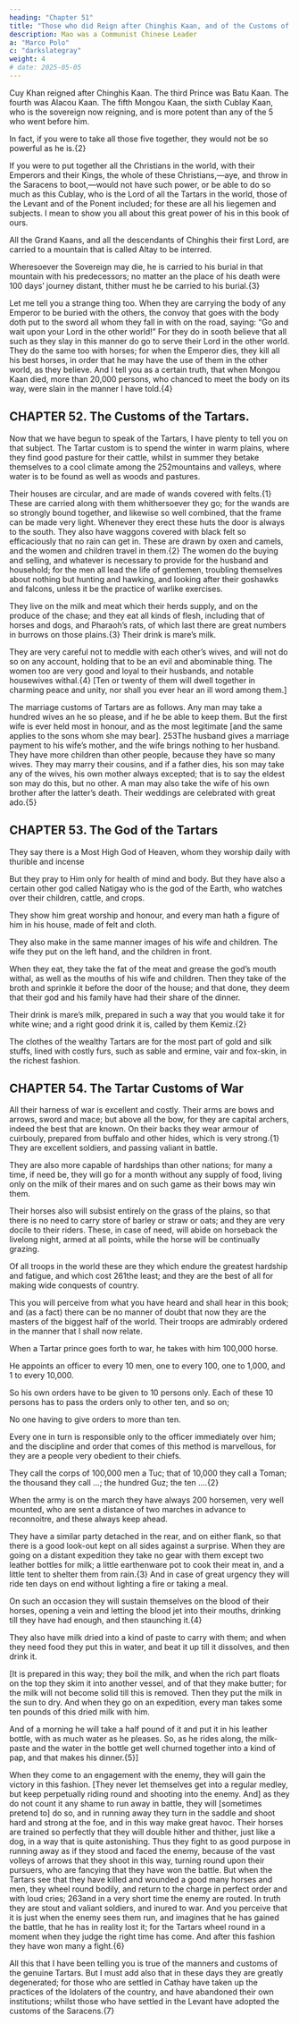 ```yaml
---
heading: "Chapter 51"
title: "Those who did Reign after Chinghis Kaan, and of the Customs of the Tartars"
description: Mao was a Communist Chinese Leader
a: "Marco Polo"
c: "darkslategray"
weight: 4
# date: 2025-05-05
---
```



Cuy Khan reigned after Chinghis Kaan. The third Prince was Batu Kaan. The fourth was Alacou Kaan. The fifth Mongou Kaan, the sixth Cublay Kaan, who is the sovereign now reigning, and is more potent than any of the 5 who went before him.

In fact, if you were to take all those five together, they would not be so powerful as he is.{2} 

If you were to put together all the Christians in the world, with their Emperors and their Kings, the whole of these Christians,—aye, and throw in the Saracens to boot,—would not have such power, or be able to do so much as this Cublay, who is the Lord of all the Tartars in the world, those of the Levant and of the Ponent included; for these are all his liegemen and subjects. I mean to show you all about this great power of his in this book of ours.

All the Grand Kaans, and all the descendants of Chinghis their first Lord, are carried to a mountain that is called Altay to be interred. 

Wheresoever the Sovereign may die, he is carried to his burial in that mountain with his predecessors; no matter an the place of his death were 100 days’ journey distant, thither must he be carried to his burial.{3}

Let me tell you a strange thing too. When they are carrying the body of any Emperor to be buried with the others, the convoy that goes with the body doth put to the sword all whom they fall in with on the road, saying: “Go and wait upon your Lord in the other world!” For they do in sooth believe that all such as they slay in this manner do go to serve their Lord in the other world. They do the same too with horses; for when the Emperor dies, they kill all his best horses, in order that he may have the use of them in the other world, as they believe. And I tell you as a certain truth, that when Mongou Kaan died, more than 20,000 persons, who chanced to meet the body on its way, were slain in the manner I have told.{4}


## CHAPTER 52. The Customs of the Tartars.

Now that we have begun to speak of the Tartars, I have plenty to tell you on that subject. The Tartar custom is to spend the winter in warm plains, where they find good pasture for their cattle, whilst in summer they betake themselves to a cool climate among the 252mountains and valleys, where water is to be found as well as woods and pastures.

Their houses are circular, and are made of wands covered with felts.{1} These are carried along with them whithersoever they go; for the wands are so strongly bound together, and likewise so well combined, that the frame can be made very light. Whenever they erect these huts the door is always to the south. They also have waggons covered with black felt so efficaciously that no rain can get in. These are drawn by oxen and camels, and the women and children travel in them.{2} The women do the buying and selling, and whatever is necessary to provide for the husband and household; for the men all lead the life of gentlemen, troubling themselves about nothing but hunting and hawking, and looking after their goshawks and falcons, unless it be the practice of warlike exercises.

They live on the milk and meat which their herds supply, and on the produce of the chase; and they eat all kinds of flesh, including that of horses and dogs, and Pharaoh’s rats, of which last there are great numbers in burrows on those plains.{3} Their drink is mare’s milk.

They are very careful not to meddle with each other’s wives, and will not do so on any account, holding that to be an evil and abominable thing. The women too are very good and loyal to their husbands, and notable housewives withal.{4} [Ten or twenty of them will dwell together in charming peace and unity, nor shall you ever hear an ill word among them.]

The marriage customs of Tartars are as follows. Any man may take a hundred wives an he so please, and if he be able to keep them. But the first wife is ever held most in honour, and as the most legitimate [and the same applies to the sons whom she may bear]. 253The husband gives a marriage payment to his wife’s mother, and the wife brings nothing to her husband. They have more children than other people, because they have so many wives. They may marry their cousins, and if a father dies, his son may take any of the wives, his own mother always excepted; that is to say the eldest son may do this, but no other. A man may also take the wife of his own brother after the latter’s death. Their weddings are celebrated with great ado.{5}


## CHAPTER 53. The God of the Tartars

They say there is a Most High God of Heaven, whom they worship daily with thurible and incense

But they pray to Him only for health of mind and body. But they have also a certain other god called Natigay who is the god of the Earth, who watches over their children, cattle, and crops. 

They show him great worship and honour, and every man hath a figure of him in his house, made of felt and cloth.

They also make in the same manner images of his wife and children. The wife they put on the left hand, and the children in front. 

When they eat, they take the fat of the meat and grease the god’s mouth withal, as well as the mouths of his wife and children. Then they take of the broth and sprinkle it before the door of the house; and that done, they deem that their god and his family have had their share of the dinner.

Their drink is mare’s milk, prepared in such a way that you would take it for white wine; and a right good drink it is, called by them Kemiz.{2}

The clothes of the wealthy Tartars are for the most part of gold and silk stuffs, lined with costly furs, such as sable and ermine, vair and fox-skin, in the richest fashion.


## CHAPTER 54. The Tartar Customs of War

All their harness of war is excellent and costly. Their arms are bows and arrows, sword and mace; but above all the bow, for they are capital archers, indeed the best that are known. On their backs they wear armour of cuirbouly, prepared from buffalo and other hides, which is very strong.{1} They are excellent soldiers, and passing valiant in battle. 

They are also more capable of hardships than other nations; for many a time, if need be, they will go for a month without any supply of food, living only on the milk of their mares and on such game as their bows may win them. 

Their horses also will subsist entirely on the grass of the plains, so that there is no need to carry store of barley or straw or oats; and they are very docile to their riders. These, in case of need, will abide on horseback the livelong night, armed at all points, while the horse will be continually grazing.

Of all troops in the world these are they which endure the greatest hardship and fatigue, and which cost 261the least; and they are the best of all for making wide conquests of country.

This you will perceive from what you have heard and shall hear in this book; and (as a fact) there can be no manner of doubt that now they are the masters of the biggest half of the world. Their troops are admirably ordered in the manner that I shall now relate.

When a Tartar prince goes forth to war, he takes with him 100,000 horse.

He appoints an officer to every 10 men, one to every 100, one to 1,000, and 1 to every 10,000.

So his own orders have to be given to 10 persons only. Each of these 10 persons has to pass the orders only to other ten, and so on; 

No one having to give orders to more than ten.

Every one in turn is responsible only to the officer immediately over him; and the discipline and order that comes of this method is marvellous, for they are a people very obedient to their chiefs.

They call the corps of 100,000 men a Tuc; that of 10,000 they call a Toman; the thousand they call ...; the hundred Guz; the ten ....{2} 

When the army is on the march they have always 200 horsemen, very well mounted, who are sent a distance of two marches in advance to reconnoitre, and these always keep ahead. 

They have a similar party detached in the rear, and on either flank, so that there is a good look-out kept on all sides against a surprise. When they are going on a distant expedition they take no gear with them except two leather bottles for milk; a little earthenware pot to cook their meat in, and a little tent to shelter them from rain.{3} And in case of great urgency they will ride ten days on end without lighting a fire or taking a meal.

On such an occasion they will sustain themselves on the blood of their horses, opening a vein and letting the blood jet into their mouths, drinking till they have had enough, and then staunching it.{4}

They also have milk dried into a kind of paste to carry with them; and when they need food they put this in water, and beat it up till it dissolves, and then drink it.

[It is prepared in this way; they boil the milk, and when the rich part floats on the top they skim it into another vessel, and of that they make butter; for the milk will not become solid till this is removed. Then they put the milk in the sun to dry. And when they go on an expedition, every man takes some ten pounds of this dried milk with him.

And of a morning he will take a half pound of it and put it in his leather bottle, with as much water as he pleases. So, as he rides along, the milk-paste and the water in the bottle get well churned together into a kind of pap, and that makes his dinner.{5}]

When they come to an engagement with the enemy, they will gain the victory in this fashion. [They never let themselves get into a regular medley, but keep perpetually riding round and shooting into the enemy. And] as they do not count it any shame to run away in battle, they will [sometimes pretend to] do so, and in running away they turn in the saddle and shoot hard and strong at the foe, and in this way make great havoc. Their horses are trained so perfectly that they will double hither and thither, just like a dog, in a way that is quite astonishing. Thus they fight to as good purpose in running away as if they stood and faced the enemy, because of the vast volleys of arrows that they shoot in this way, turning round upon their pursuers, who are fancying that they have won the battle. But when the Tartars see that they have killed and wounded a good many horses and men, they wheel round bodily, and return to the charge in perfect order and with loud cries; 263and in a very short time the enemy are routed. In truth they are stout and valiant soldiers, and inured to war. And you perceive that it is just when the enemy sees them run, and imagines that he has gained the battle, that he has in reality lost it; for the Tartars wheel round in a moment when they judge the right time has come. And after this fashion they have won many a fight.{6}

All this that I have been telling you is true of the manners and customs of the genuine Tartars. But I must add also that in these days they are greatly degenerated; for those who are settled in Cathay have taken up the practices of the Idolaters of the country, and have abandoned their own institutions; whilst those who have settled in the Levant have adopted the customs of the Saracens.{7}


